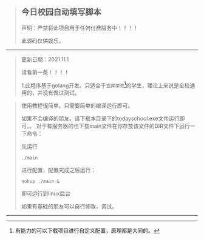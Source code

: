 >## 今日校园自动填写脚本
>
>声明：严禁将此项目用于任何付费服务中！！！！
>
>此源码仅供娱乐，
***
>更新日期：2021.11.1
>
>请看第一条！！！！
>
>1.此程序基于golang开发。只适合于`宜宾学院`[^DES]的学生，理论上来说是全校通用的，并没有做过测试。
>
[^DES]:有能力的可以下载项目进行自定义配置，原理都是大同的。
>
>使用教程很简单。只需要简单的编译运行即可。
>
>如果不会编译的朋友，请下载本目录下的todayschool.exe文件运行即可。。
>对于有服务器的也下载main文件在你存放该文件的DIR文件下运行一下命令：
>
>先运行
>
>`./main`
>
>进行配置，配置完成之后运行：
>
>`nohup ./main &`
>   
> 即可运行到linux后台
>
>如果有基础的朋友可以自行修改，调试。
***